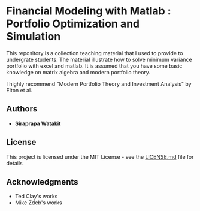 # Financial Modeling with Matlab : Portfolio Optimization and Simulation

This repository is a collection teaching material that I used to provide to undergrate students.
The material illustrate how to solve minimum variance portfolio with excel and matlab.
It is assumed that you have some basic knowledge on matrix algebra and modern portfolio theory.

I highly recommend "Modern Portfolio Theory and Investment Analysis" by Elton et al.


## Authors

* **Siraprapa Watakit**  

## License

This project is licensed under the MIT License - see the [LICENSE.md](LICENSE.md) file for details

## Acknowledgments

* Ted Clay's works
* Mike Zdeb's works


